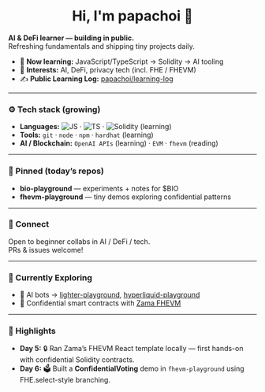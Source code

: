 <h1 align="center">Hi, I'm papachoi 👋</h1>

**AI & DeFi learner — building in public.**  
Refreshing fundamentals and shipping tiny projects daily.

- 🔭 **Now learning:** JavaScript/TypeScript → Solidity → AI tooling  
- 🧠 **Interests:** AI, DeFi, privacy tech (incl. FHE / FHEVM)  
- ✍️ **Public Learning Log:** [papachoi/learning-log](https://github.com/papachoi/learning-log)

---

### ⚙️ Tech stack (growing)
- **Languages:** ![JS](https://img.shields.io/badge/JavaScript-000?logo=javascript) · ![TS](https://img.shields.io/badge/TypeScript-000?logo=typescript) · ![Solidity](https://img.shields.io/badge/Solidity-000?logo=solidity) (learning)  
- **Tools:** `git` · `node` · `npm` · `hardhat` (learning)  
- **AI / Blockchain:** `OpenAI APIs` (learning) · `EVM` · `fhevm` (reading)  

---

### 📌 Pinned (today’s repos)
- **bio-playground** — experiments + notes for $BIO  
- **fhevm-playground** — tiny demos exploring confidential patterns  

---

### 🤝 Connect
Open to beginner collabs in AI / DeFi / tech.  
PRs & issues welcome!

---

### 🚀 Currently Exploring
- 🤖 AI bots → [lighter-playground](https://github.com/papachoi/lighter-playground), [hyperliquid-playground](https://github.com/papachoi/hyperliquid-playground)  
- 🧮 Confidential smart contracts with [Zama FHEVM](https://github.com/zama-ai/fhevm)  

---

### 📝 Highlights
- **Day 5:** 🔒 Ran Zama’s FHEVM React template locally — first hands-on with confidential Solidity contracts.  
- **Day 6:** 🗳️ Built a **ConfidentialVoting** demo in `fhevm-playground` using FHE.select-style branching.  

